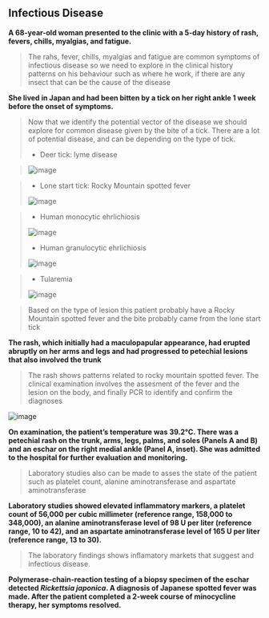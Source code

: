 ## Infectious Disease

**A 68-year-old woman presented to the clinic with a 5-day history of rash, fevers, chills, myalgias, and fatigue.**

> The rahs, fever, chills, myalgias and fatigue are common symptoms of infectious disease so we need to explore in the clinical history patterns on his behaviour such as where he work, if there are any insect that can be the cause of the disease

**She lived in Japan and had been bitten by a tick on her right ankle 1 week before the onset of symptoms.**

> Now that we identify the potential vector of the disease we should explore for common disease given by the bite of a tick. There are a lot of potential disease, and can be depending on the type of tick. 
> - Deer tick: lyme disease

> ![image](https://user-images.githubusercontent.com/46135649/186438696-032ba9db-c92e-45ee-a4d1-c375a59ebca4.png)

> - Lone start tick: Rocky Mountain spotted fever
> 
> ![image](https://user-images.githubusercontent.com/46135649/186438873-fef1594c-f5eb-4d06-9d29-22f7f4832045.png)

> - Human monocytic ehrlichiosis
> 
> ![image](https://user-images.githubusercontent.com/46135649/186438948-f55658cb-fe8f-4ce9-ab21-3ca882da5c95.png)
> 
> - Human granulocytic ehrlichiosis
> 
> ![image](https://user-images.githubusercontent.com/46135649/186439068-6858c4d2-6d6d-4069-ae04-530c26cba0a2.png)

> - Tularemia
> 
> ![image](https://user-images.githubusercontent.com/46135649/186439154-ffa34602-a9aa-47bf-b8b0-73ce3d580dfd.png)

> Based on the type of lesion this patient probably have a  Rocky Mountain spotted fever and the bite probably came from the lone start tick

**The rash, which initially had a maculopapular appearance, had erupted abruptly on her arms and legs and had progressed to petechial lesions that also involved the trunk**

> The rash shows patterns related to rocky mountain spotted fever. The clinical examination involves the assesment of the fever and the lesion on the body, and finally PCR to identify and confirm the diagnoses


![image](https://user-images.githubusercontent.com/46135649/186448036-b7a59d31-cf8e-4b92-8b55-3446dbefdfa2.png)

**On examination, the patient’s temperature was 39.2°C. There was a petechial rash on the trunk, arms, legs, palms, and soles (Panels A and B) and an eschar on the right medial ankle (Panel A, inset). She was admitted to the hospital for further evaluation and monitoring.**

> Laboratory studies also can be made to asses the state of the patient such as platelet count, alanine aminotransferase and aspartate aminotransferase

**Laboratory studies showed elevated inflammatory markers, a platelet count of 56,000 per cubic millimeter (reference range, 158,000 to 348,000), an alanine aminotransferase level of 98 U per liter (reference range, 10 to 42), and an aspartate aminotransferase level of 165 U per liter (reference range, 13 to 30).**

> The laboratory findings shows inflamatory markets that suggest and infectious disease.

**Polymerase-chain-reaction testing of a biopsy specimen of the eschar detected _Rickettsia japonica_. A diagnosis of Japanese spotted fever was made. After the patient completed a 2-week course of minocycline therapy, her symptoms resolved.**


